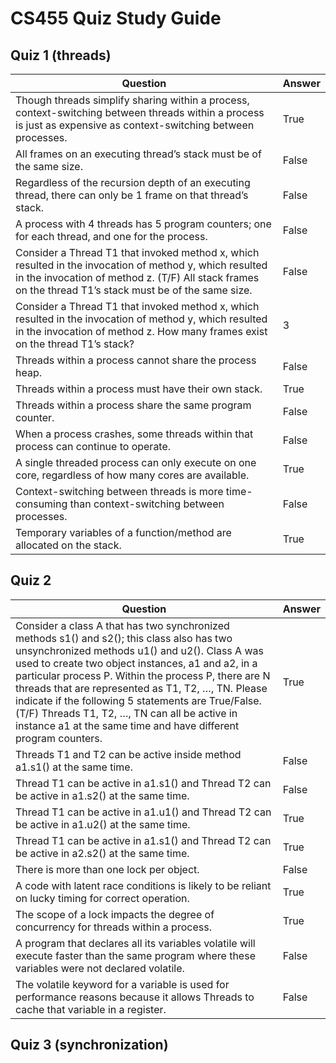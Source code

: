# CS455 Quiz Study Guide

## Quiz 1 (threads)
| Question | Answer | 
| --- | --- |
| Though threads simplify sharing within a process, context-switching between threads within a process is just as expensive as context-switching between processes. | True |
| All frames on an executing thread’s stack must be of the same size. | False |
| Regardless of the recursion depth of an executing thread, there can only be 1 frame on that thread’s stack. | False |
| A process with 4 threads has 5 program counters; one for each thread, and one for the process. | False |
| Consider a Thread T1 that invoked method x, which resulted in the invocation of method y, which resulted in the invocation of method z. (T/F) All stack frames on the thread T1’s stack must be of the same size. | False |
| Consider a Thread T1 that invoked method x, which resulted in the invocation of method y, which resulted in the invocation of method z. How many frames exist on the thread T1’s stack? | 3 |
| Threads within a process cannot share the process heap. | False |
| Threads within a process must have their own stack. | True |
| Threads within a process share the same program counter. | False |
| When a process crashes, some threads within that process can continue to operate. | False |
| A single threaded process can only execute on one core, regardless of how many cores are available. | True |
| Context-switching between threads is more time-consuming than context-switching between processes. | False |
| Temporary variables of a function/method are allocated on the stack. | True |

## Quiz 2 
| Question | Answer |
| --- | --- |
| Consider a class A that has two synchronized methods s1() and s2();   this class also has two unsynchronized methods u1() and u2().  Class A was used to create two object instances, a1 and a2, in a particular process P.  Within the process P, there are N threads that are represented as T1, T2, …, TN.   Please indicate if the following 5 statements are True/False. (T/F) Threads T1, T2, …, TN can all be active in instance a1 at the same time and have different program counters.  | True |
| Threads T1 and T2 can be active inside method a1.s1() at the same time. | False |
|  Thread T1 can be active in a1.s1() and Thread T2 can be active in a1.s2() at the same time. | False |
| Thread T1 can be active in a1.u1() and Thread T2 can be active in a1.u2() at the same time. | True |
| Thread T1 can be active in a1.s1() and Thread T2 can be active in a2.s2() at the same time. | True |
| There is more than one lock per object. | False |
| A code with latent race conditions is likely to be reliant on lucky timing for correct operation. | True |
| The scope of a lock impacts the degree of concurrency for threads within a process. | True |
| A program that declares all its variables volatile will execute faster than the same program where these variables were not declared volatile.  | False |
| The volatile keyword for a variable is used for performance reasons because it allows Threads to cache that variable in a register. | False |


## Quiz 3 (synchronization)

